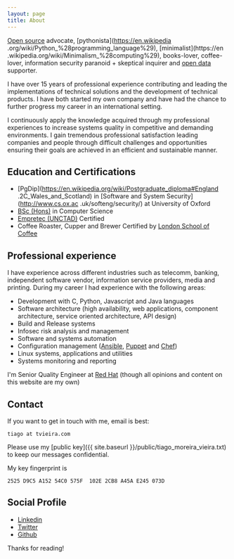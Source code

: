 ```yaml
---
layout: page
title: About
---
```


[Open source](https://opensource.com/resources/what-open-source) advocate,
[pythonista](https://en.wikipedia
.org/wiki/Python_%28programming_language%29), [minimalist](https://en
.wikipedia.org/wiki/Minimalism_%28computing%29), books-lover,
coffee-lover, information security paranoid + skeptical inquirer and [open
data](https://en.wikipedia.org/wiki/Open_data) supporter.

I have over 15 years of professional experience contributing and leading the
 implementations of technical solutions and the development of technical
 products. I have both started my own company and have had the chance to
 further progress my career in an international setting.

I continuously apply the knowledge acquired through my professional
experiences to increase systems quality in competitive and demanding
environments. I gain tremendous professional satisfaction leading companies
and people through difficult challenges and opportunities ensuring their
goals are achieved in an efficient and sustainable manner.

## Education and Certifications

* [PgDip](https://en.wikipedia.org/wiki/Postgraduate_diploma#England
.2C_Wales_and_Scotland) in [Software and System Security](http://www.cs.ox.ac
.uk/softeng/security/) at University of Oxford
* [BSc (Hons)](https://en.wikipedia.org/wiki/Bachelor_of_Science#Brazil) in
Computer Science
* [Empretec (UNCTAD)](http://empretec.unctad.org/) Certified
* Coffee Roaster, Cupper and Brewer Certified by [London School of Coffee](http://www.londonschoolofcoffee.com/)

## Professional experience

I have experience across different industries such as telecomm, banking,
independent software vendor, information service providers, media and
printing. During my career I had experience with the following areas:

* Development with C, Python, Javascript and Java languages
* Software architecture (high availability, web applications, component
architecture, service oriented architecture, API design)
* Build and Release systems
* Infosec risk analysis and management
* Software and systems automation
* Configuration management ([Ansible](https://www.ansible.com/),
[Puppet](https://puppet.com/) and [Chef](https://www.chef.io/))
* Linux systems, applications and utilities
* Systems monitoring and reporting

I'm Senior Quality Engineer at [Red Hat](https://www.redhat.com/en) (though
all opinions and content on this website are my own)

## Contact

If you want to get in touch with me, email is best:

`tiago at tvieira.com`

Please use my [public key]({{ site.baseurl }}/public/tiago_moreira_vieira.txt)
to keep our messages confidential.

My key fingerprint is

`2525 D9C5 A152 54C0 575F  102E 2CB8 A45A E245 073D`

## Social Profile

* [Linkedin](https://uk.linkedin.com/in/tiagovieira)
* [Twitter](https://twitter.com/tiagovieira)
* [Github](https://github.com/tvieira)

Thanks for reading!

